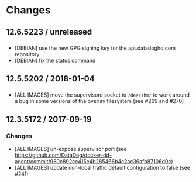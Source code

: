 # Changes

## 12.6.5223 / unreleased

###

- [DEBIAN] use the new GPG signing key for the apt.datadoghq.com repository
- [DEBIAN] fix the status command

## 12.5.5202 / 2018-01-04

###

- [ALL IMAGES] move the supervisord socket to `/dev/shm/` to work around a bug in some
versions of the overlay filesystem (see #269 and #270)

## 12.3.5172 / 2017-09-19

### Changes

- [ALL IMAGES] un-expose supervisor port (see https://github.com/DataDog/docker-dd-agent/commit/980c892ce415e4b285466b4c2ac36afb87106d0c)
- [ALL IMAGES] update non-local traffic default configuration to false (see #241)
